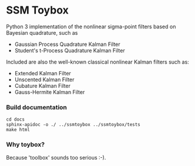 # SSM Toybox
Python 3 implementation of the nonlinear sigma-point filters based on Bayesian quadrature, such as

* Gaussian Process Quadrature Kalman Filter
* Student's t-Process Quadrature Kalman Filter

Included are also the well-known classical nonlinear Kalman filters such as:

* Extended Kalman Filter
* Unscented Kalman Filter
* Cubature Kalman Filter
* Gauss-Hermite Kalman Filter


### Build documentation

```
cd docs
sphinx-apidoc -o ./ ../ssmtoybox ../ssmtoybox/tests
make html
```


### Why toybox?

Because 'toolbox' sounds too serious :-).